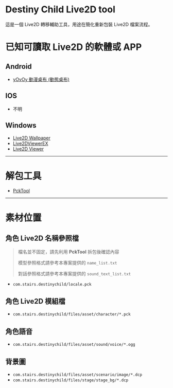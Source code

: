 # Destiny Child Live2D tool

這是一個 Live2D 轉移輔助工具，用途在簡化重新包裝 Live2D 檔案流程。

# 已知可讀取 Live2D 的軟體或 APP

## Android

- [yOvOy 動漫桌布 (動態桌布)](https://play.google.com/store/apps/details?id=mobi.ovoy.iwp)

## IOS

- 不明

## Windows

- [Live2D Wallpaper](https://pastebin.com/ekEA4Zh7)
- [Live2DViewerEX](https://store.steampowered.com/app/616720/Live2DViewerEX/)
- [Live2D Viewer](http://www.live2d.com/usermanual/cubism2_cn/tools/live2d-viewer.html)

---

# 解包工具

- [PckTool](https://bitbucket.org/tsanie/pcktool)

---

# 素材位置

## 角色 Live2D 名稱參照檔

> 檔名並不固定，請先利用 **PckTool** 拆包後確認內容
>
> 模型參照格式請參考本專案提供的 `name_list.txt`
>
> 對話參照格式請參考本專案提供的 `sound_text_list.txt`

- `com.stairs.destinychild/locale.pck`

## 角色 Live2D 模組檔

- `com.stairs.destinychild/files/asset/character/*.pck`

## 角色語音

- `com.stairs.destinychild/files/asset/sound/voice/*.ogg`

## 背景圖

- `com.stairs.destinychild/files/asset/scenario/image/*.dcp`
- `com.stairs.destinychild/files/stage/stage_bg/*.dcp`
